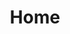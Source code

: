 ---
title: Home
menu: Home
icon: home
content:
    items: '@self.modular'
    order:
        custom:
            - _showcase
            - _features
            - _carousel
            - _blog
---